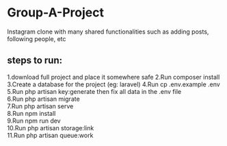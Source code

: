# Group-A-Project
Instagram clone with many shared functionalities such as adding posts, following people, etc

## steps to run: 
1.download full project and place it somewhere safe 
2.Run composer install  
3.Create a database for the project (eg: laravel)
4.Run cp .env.example .env   
5.Run php artisan key:generate then fix all data in the .env file   
6.Run php artisan migrate  
7.Run php artisan serve  
8.Run npm install  
9.Run npm run dev  
10.Run php artisan storage:link  
11.Run php artisan queue:work
